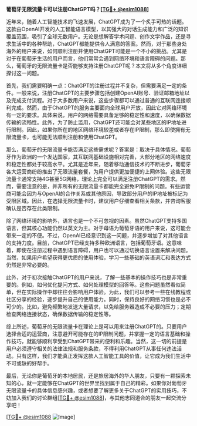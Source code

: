 **葡萄牙无限流量卡可以注册ChatGPT吗？[[TG💪+ @esim1088](https://t.me/s/esim1088)]**

近年来，随着人工智能技术的飞速发展，ChatGPT成为了一个炙手可热的话题。这款由OpenAI开发的人工智能语言模型，以其强大的对话生成能力和广泛的知识覆盖范围，吸引了全球无数用户。无论是想解答学术问题、创作文学作品，还是寻求生活中的各种帮助，ChatGPT都能提供令人满意的答案。然而，对于那些身处海外的用户来说，如何顺利注册并使用ChatGPT可能是一个不小的挑战。尤其是对于在葡萄牙生活的用户而言，他们常常会遇到网络环境和语言障碍的问题。那么，葡萄牙的无限流量卡是否能够支持注册ChatGPT呢？本文将从多个角度详细探讨这一问题。

首先，我们需要明确一点：ChatGPT的注册过程并不复杂，但需要满足一定的条件。一般来说，注册ChatGPT的主要步骤包括创建OpenAI账号、验证邮箱地址以及完成支付流程。对于大多数用户来说，这些步骤都可以通过普通的互联网连接顺利完成。然而，由于ChatGPT的服务主要面向全球用户开放，因此它对网络环境有一定的要求。具体来说，用户的网络需要具备足够的稳定性和速度，以确保数据传输的流畅性。此外，为了防止滥用，ChatGPT还可能会对某些地区的IP地址进行限制。因此，如果你所在的地区网络环境较差或者存在IP限制，那么即使拥有无限流量卡，也可能无法顺利注册和使用ChatGPT。

那么，葡萄牙的无限流量卡能否满足这些需求呢？答案是：取决于具体情况。葡萄牙作为欧洲的一个发达国家，其互联网基础设施相对完善，大部分地区的网络速度和稳定性都处于较高水平。尤其是近年来，随着移动通信技术的不断进步，葡萄牙各大运营商纷纷推出了无限流量套餐，为用户提供更加便捷的上网体验。这些无限流量卡通常支持4G甚至5G网络，理论上完全可以满足注册ChatGPT的需求。然而，需要注意的是，并非所有的无限流量卡都能完全避免IP限制的问题。有些运营商可能会因为与OpenAI的合作关系或其他原因，导致部分用户的IP地址被标记为受限区域。因此，在选择无限流量卡时，建议用户仔细查看相关条款，并咨询客服确认是否存在此类限制。

除了网络环境的影响外，语言也是一个不可忽视的因素。虽然ChatGPT支持多国语言，但其核心功能仍然以英文为主。对于母语为葡萄牙语的用户来说，这可能会带来一定的不便。不过，OpenAI已经意识到这一问题，并逐步增加了对其他语言的支持力度。目前，ChatGPT已经支持多种欧洲语言，包括葡萄牙语。这意味着，即使在注册过程中遇到语言障碍，用户也可以通过切换语言设置来解决问题。当然，如果用户希望获得更优质的使用体验，学习一些基础的英语词汇和表达方式仍然是非常必要的。

此外，对于初次接触ChatGPT的用户来说，了解一些基本的操作技巧也是非常重要的。例如，如何优化提问方式、如何处理模型的回答等。这些问题虽然看似简单，但在实际操作中却往往会影响用户体验。为此，我们可以参考一些在线教程或社区分享的经验，逐步提升自己的使用能力。同时，保持良好的网络习惯也是必不可少的。比如，避免频繁地发送大量请求，以免给服务器造成不必要的压力；定期检查网络连接状态，确保数据传输的稳定性等。

综上所述，葡萄牙的无限流量卡在理论上是可以用来注册ChatGPT的。只要用户选择合适的运营商，注意避开可能存在的IP限制问题，并掌握一定的语言基础和操作技巧，就能够顺利享受到ChatGPT带来的便利和乐趣。当然，这一切的前提是用户必须遵守相关的法律法规和服务条款，不得利用ChatGPT从事任何违法活动。只有这样，我们才能真正发挥这款人工智能工具的价值，让它成为我们生活中不可或缺的好帮手。

最后，无论你是葡萄牙的本地居民，还是旅居海外的华人朋友，只要有一颗探索未知的心，就一定能够在ChatGPT的世界里找到属于自己的精彩。如果你对葡萄牙无限流量卡的具体信息感兴趣，或者想要了解更多关于ChatGPT的实用技巧，不妨加入我们的讨论群组[[TG💪+ @esim1088](https://t.me/s/esim1088)]，与其他志同道合的朋友一起交流分享吧！

[[TG💪+ @esim1088](https://t.me/s/esim1088) ![Image](https://i.postimg.cc/4NQfJmqS/Snipaste-2025-05-13-00-14-12.png)]